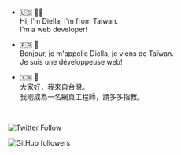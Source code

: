 - :us: :woman_astronaut: <br>
Hi, I’m Diella, I'm from Taiwan.<br>
I’m a web developer!

- :fr: :chicken: <br>
Bonjour, je m'appelle Diella, je viens de Taïwan. <br>
Je suis une développeuse web!

- :taiwan: :sauropod:<br>
大家好，我來自台灣。<br>
我剛成為一名網頁工程師，請多多指教。<br>
<br>
<p><img alt="Twitter Follow" src="https://img.shields.io/twitter/follow/Diella_Tseng?style=social"></P>
<p><img alt="GitHub followers" src="https://img.shields.io/github/followers/diellatseng?style=social"></P>
<!---
diellatseng/diellatseng is a ✨ special ✨ repository because its `README.md` (this file) appears on your GitHub profile.
You can click the Preview link to take a look at your changes.
--->
